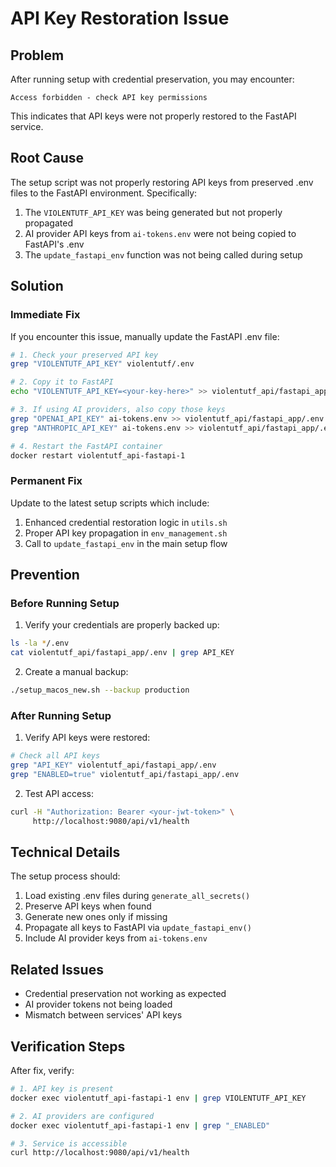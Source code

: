 # API Key Restoration Issue

## Problem
After running setup with credential preservation, you may encounter:
```
Access forbidden - check API key permissions
```

This indicates that API keys were not properly restored to the FastAPI service.

## Root Cause
The setup script was not properly restoring API keys from preserved .env files to the FastAPI environment. Specifically:

1. The `VIOLENTUTF_API_KEY` was being generated but not properly propagated
2. AI provider API keys from `ai-tokens.env` were not being copied to FastAPI's .env
3. The `update_fastapi_env` function was not being called during setup

## Solution

### Immediate Fix
If you encounter this issue, manually update the FastAPI .env file:

```bash
# 1. Check your preserved API key
grep "VIOLENTUTF_API_KEY" violentutf/.env

# 2. Copy it to FastAPI
echo "VIOLENTUTF_API_KEY=<your-key-here>" >> violentutf_api/fastapi_app/.env

# 3. If using AI providers, also copy those keys
grep "OPENAI_API_KEY" ai-tokens.env >> violentutf_api/fastapi_app/.env
grep "ANTHROPIC_API_KEY" ai-tokens.env >> violentutf_api/fastapi_app/.env

# 4. Restart the FastAPI container
docker restart violentutf_api-fastapi-1
```

### Permanent Fix
Update to the latest setup scripts which include:

1. Enhanced credential restoration logic in `utils.sh`
2. Proper API key propagation in `env_management.sh`
3. Call to `update_fastapi_env` in the main setup flow

## Prevention

### Before Running Setup
1. Verify your credentials are properly backed up:
```bash
ls -la */.env
cat violentutf_api/fastapi_app/.env | grep API_KEY
```

2. Create a manual backup:
```bash
./setup_macos_new.sh --backup production
```

### After Running Setup
1. Verify API keys were restored:
```bash
# Check all API keys
grep "API_KEY" violentutf_api/fastapi_app/.env
grep "ENABLED=true" violentutf_api/fastapi_app/.env
```

2. Test API access:
```bash
curl -H "Authorization: Bearer <your-jwt-token>" \
     http://localhost:9080/api/v1/health
```

## Technical Details

The setup process should:
1. Load existing .env files during `generate_all_secrets()`
2. Preserve API keys when found
3. Generate new ones only if missing
4. Propagate all keys to FastAPI via `update_fastapi_env()`
5. Include AI provider keys from `ai-tokens.env`

## Related Issues
- Credential preservation not working as expected
- AI provider tokens not being loaded
- Mismatch between services' API keys

## Verification Steps

After fix, verify:
```bash
# 1. API key is present
docker exec violentutf_api-fastapi-1 env | grep VIOLENTUTF_API_KEY

# 2. AI providers are configured
docker exec violentutf_api-fastapi-1 env | grep "_ENABLED"

# 3. Service is accessible
curl http://localhost:9080/api/v1/health
```